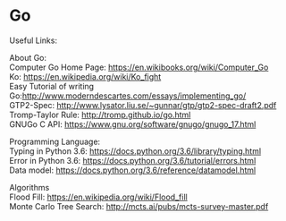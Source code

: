 # Go
Useful Links:

About Go:  
Computer Go Home Page: https://en.wikibooks.org/wiki/Computer_Go  
Ko: https://en.wikipedia.org/wiki/Ko_fight   
Easy Tutorial of writing Go:http://www.moderndescartes.com/essays/implementing_go/  
GTP2-Spec: http://www.lysator.liu.se/~gunnar/gtp/gtp2-spec-draft2.pdf  
Tromp-Taylor Rule: http://tromp.github.io/go.html  
GNUGo C API: https://www.gnu.org/software/gnugo/gnugo_17.html  

Programming Language:  
Typing in Python 3.6: https://docs.python.org/3.6/library/typing.html  
Error in Python 3.6: https://docs.python.org/3.6/tutorial/errors.html   
Data model: https://docs.python.org/3.6/reference/datamodel.html  
  
Algorithms  
Flood Fill: https://en.wikipedia.org/wiki/Flood_fill  
Monte Carlo Tree Search: http://mcts.ai/pubs/mcts-survey-master.pdf  